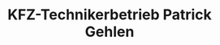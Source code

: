 ---
title: "KFZ-Technikerbetrieb Patrick Gehlen"
url: /schleiden/kfz-technikerbetrieb-patrick-gehlen/
shop: Autowerkstatt
---